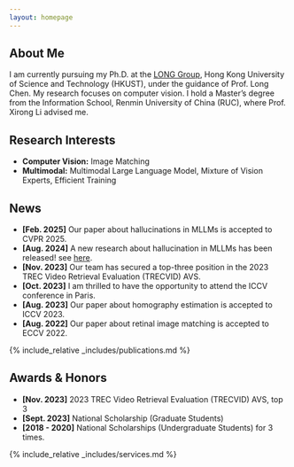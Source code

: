 ```yaml
---
layout: homepage
---
```


## About Me

I am currently pursuing my Ph.D. at the [LONG Group](https://long-group.cse.ust.hk/), Hong Kong University of Science and Technology (HKUST), under the guidance of Prof. Long Chen. My research focuses on computer vision. I hold a Master’s degree from the Information School, Renmin University of China (RUC), where Prof. Xirong Li advised me. 

## Research Interests

- **Computer Vision:** Image Matching
- **Multimodal:** Multimodal Large Language Model, Mixture of Vision Experts, Efficient Training

## News
- **[Feb. 2025]** Our paper about hallucinations in MLLMs is accepted to CVPR 2025.
- **[Aug. 2024]** A new research about hallucination in MLLMs has been released! see [here](https://arxiv.org/abs/2403.11116). 
- **[Nov. 2023]** Our team has secured a top-three position in the 2023 TREC Video Retrieval Evaluation (TRECVID) AVS.
- **[Oct. 2023]** I am thrilled to have the opportunity to attend the ICCV conference in Paris.
- **[Aug. 2023]** Our paper about homography estimation is accepted to ICCV 2023.
- **[Aug. 2022]** Our paper about retinal image matching is accepted to ECCV 2022.
  
{% include_relative _includes/publications.md %}

## Awards & Honors

- **[Nov. 2023]** 2023 TREC Video Retrieval Evaluation (TRECVID) AVS, top 3
- **[Sept. 2023]** National Scholarship (Graduate Students)
- **[2018 - 2020]** National Scholarships (Undergraduate Students) for 3 times.

{% include_relative _includes/services.md %}


